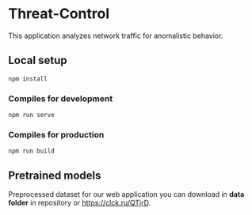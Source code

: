 # Threat-Control

This application analyzes network traffic for anomalistic behavior.

## Local setup
```
npm install
```

### Compiles for development
```
npm run serve
```

### Compiles for production
```
npm run build
```

## Pretrained models

Preprocessed dataset for our web application you can download in **data folder** in repository or https://clck.ru/QTjrD.
